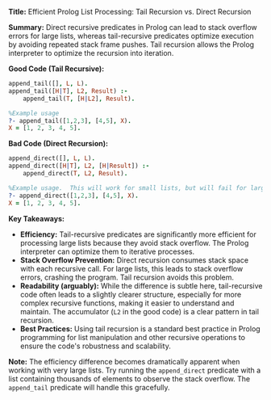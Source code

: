 **Title:** Efficient Prolog List Processing: Tail Recursion vs. Direct Recursion

**Summary:**  Direct recursive predicates in Prolog can lead to stack overflow errors for large lists, whereas tail-recursive predicates optimize execution by avoiding repeated stack frame pushes.  Tail recursion allows the Prolog interpreter to optimize the recursion into iteration.


**Good Code (Tail Recursive):**

```prolog
append_tail([], L, L).
append_tail([H|T], L2, Result) :-
    append_tail(T, [H|L2], Result).

%Example usage
?- append_tail([1,2,3], [4,5], X).
X = [1, 2, 3, 4, 5].
```

**Bad Code (Direct Recursion):**

```prolog
append_direct([], L, L).
append_direct([H|T], L2, [H|Result]) :-
    append_direct(T, L2, Result).

%Example usage.  This will work for small lists, but will fail for large ones due to stack overflow.
?- append_direct([1,2,3], [4,5], X).
X = [1, 2, 3, 4, 5].


```

**Key Takeaways:**

* **Efficiency:** Tail-recursive predicates are significantly more efficient for processing large lists because they avoid stack overflow.  The Prolog interpreter can optimize them to iterative processes.
* **Stack Overflow Prevention:** Direct recursion consumes stack space with each recursive call. For large lists, this leads to stack overflow errors, crashing the program.  Tail recursion avoids this problem.
* **Readability (arguably):** While the difference is subtle here,  tail-recursive code often leads to a slightly clearer structure, especially for more complex recursive functions, making it easier to understand and maintain.  The accumulator (`L2` in the good code) is a clear pattern in tail recursion.
* **Best Practices:**  Using tail recursion is a standard best practice in Prolog programming for list manipulation and other recursive operations to ensure the code's robustness and scalability.


**Note:**  The efficiency difference becomes dramatically apparent when working with very large lists.  Try running the `append_direct` predicate with a list containing thousands of elements to observe the stack overflow.  The `append_tail` predicate will handle this gracefully.
